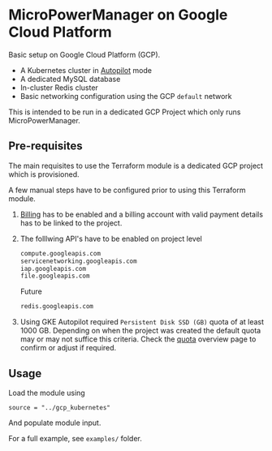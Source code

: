 # MicroPowerManager on Google Cloud Platform

Basic setup on Google Cloud Platform (GCP).

- A Kubernetes cluster in [Autopilot](https://cloud.google.com/kubernetes-engine/docs/concepts/autopilot-overview) mode
- A dedicated MySQL database
- In-cluster Redis cluster
- Basic networking configuration using the GCP `default` network

This is intended to be run in a dedicated GCP Project which only runs MicroPowerManager.

## Pre-requisites

The main requisites to use the Terraform module is a dedicated GCP project which is provisioned.

A few manual steps have to be configured prior to using this Terraform module.

1. [Billing](https://cloud.google.com/billing/docs/concepts) has to be enabled and a billing account with valid payment details has to be linked to the project.

2. The folllwing API's have to be enabled on project level

   ```sh
   compute.googleapis.com
   servicenetworking.googleapis.com
   iap.googleapis.com
   file.googleapis.com
   ```

   Future

   ```sh
   redis.googleapis.com
   ```

3. Using GKE Autopilot required `Persistent Disk SSD (GB)` quota of at least 1000 GB.
   Depending on when the project was created the default quota may or may not suffice this criteria.
   Check the [quota](https://console.cloud.google.com/iam-admin/quotas) overview page to confirm or adjust if required.

## Usage

Load the module using

```hcl
source = "../gcp_kubernetes"
```

And populate module input.

For a full example, see `examples/` folder.
